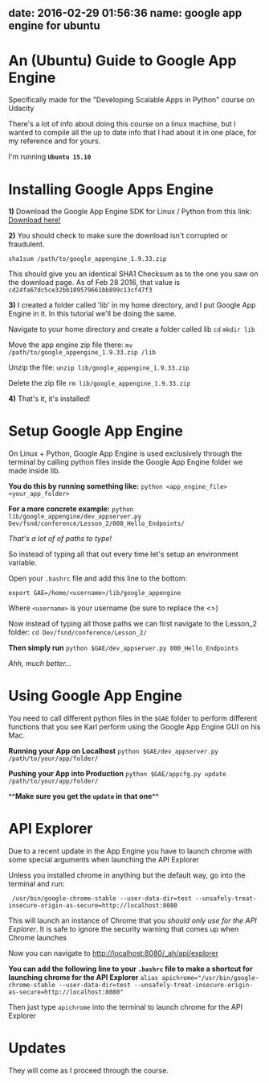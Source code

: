 date: 2016-02-29 01:56:36
name: google app engine for ubuntu
---
An (Ubuntu) Guide to Google App Engine
==============================
Specifically made for the "Developing Scalable Apps in Python" course on Udacity

There's a lot of info about doing this course on a linux machine, but I wanted to compile all the up to date info that I had about it in one place, for my reference and for yours. 

I'm running **`Ubuntu 15.10`**

Installing Google Apps Engine
=======================

**1)** Download the Google App Engine SDK for Linux / Python from this link: [Download here!](https://cloud.google.com/appengine/downloads#Google_App_Engine_SDK_for_Python)

**2)** You should check to make sure the download isn't corrupted or fraudulent. 

`sha1sum /path/to/google_appengine_1.9.33.zip`

This should give you an identical SHA1 Checksum as to the one you saw on the download page. As of Feb 28 2016, that value is `cd24fa67dc5ce32bb189579661bb899c13cf47f3`

**3)** I created a folder called 'lib' in my home directory, and I put Google App Engine in it. In this tutorial we'll be doing the same.

Navigate to your home directory and create a folder called lib
`cd`
`mkdir lib`

Move the app engine zip file there:
`mv /path/to/google_appengine_1.9.33.zip /lib`

Unzip the file:
`unzip lib/google_appengine_1.9.33.zip`

Delete the zip file
`rm lib/google_appengine_1.9.33.zip`

**4)** That's it, it's installed!

Setup Google App Engine 
===================
On Linux + Python, Google App Engine is used exclusively through the terminal by calling python files inside the Google App Engine folder we made inside lib.

**You do this by running something like:**
`python <app_engine_file> <your_app_folder>`

**For a more concrete example:**
`python lib/google_appengine/dev_appserver.py Dev/fsnd/conference/Lesson_2/000_Hello_Endpoints/`

*That's a lot of of paths to type!*

So instead of typing all that out every time let's setup an environment variable.

Open your `.bashrc` file and add this line to the bottom:

`export GAE=/home/<username>/lib/google_appengine`

Where `<username>` is your username (be sure to replace the <>)

Now instead of typing all those paths we can first navigate to the Lesson_2 folder:
`cd Dev/fsnd/conference/Lesson_2/`

**Then simply run**
`python $GAE/dev_appserver.py 000_Hello_Endpoints`

*Ahh, much better...*

Using Google App Engine
====================

You need to call different python files in the `$GAE` folder to perform different functions that you see Karl perform using the Google App Engine GUI on his Mac. 

**Running your App on Localhost**
`python $GAE/dev_appserver.py /path/to/your/app/folder/`

**Pushing your App into Production**
`python $GAE/appcfg.py update /path/to/your/app/folder/` 

**^^Make sure you get the `update` in that one^^**

API Explorer
==========
Due to a recent update in the App Engine you have to launch chrome with some special arguments when launching the API Explorer

Unless you installed chrome in anything but the default way, go into the terminal and run:

` /usr/bin/google-chrome-stable --user-data-dir=test --unsafely-treat-insecure-origin-as-secure=http://localhost:8080`

This will launch an instance of Chrome that you *should only use for the API Explorer*. It is safe to ignore the security warning that comes up when Chrome launches

Now you can navigate to [http://localhost:8080/_ah/api/explorer](http://localhost:8080/_ah/api/explorer)

**You can add the following line to your `.bashrc` file to make a shortcut for launching chrome for the API Explorer**
`alias apichrome="/usr/bin/google-chrome-stable --user-data-dir=test --unsafely-treat-insecure-origin-as-secure=http://localhost:8080"`

Then just type `apichrome` into the terminal to launch chrome for the API Explorer


Updates
=======
They will come as I proceed through the course.
